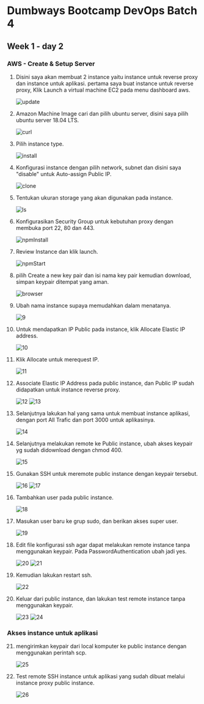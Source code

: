 # Dumbways Bootcamp DevOps Batch 4
## Week 1 - day 2
### AWS - Create & Setup Server


1. Disini saya akan membuat 2 instance yaitu instance untuk reverse proxy dan instance untuk aplikasi. pertama saya buat instance untuk reverse proxy, Klik Launch a virtual machine EC2 pada menu dashboard aws. 
    
    ![update](https://github.com/asepboy/bootcamp-dumbways/blob/main/week%201/AWS%20-%20Create%20%26%20Setup%20Server/img/1.PNG)

2. Amazon Machine Image cari dan pilih ubuntu server, disini saya pilih ubuntu server 18.04 LTS.
    
    ![curl](https://github.com/asepboy/bootcamp-dumbways/blob/main/week%201/AWS%20-%20Create%20%26%20Setup%20Server/img/2.PNG)

3. Pilih instance type.
    
    ![install](https://github.com/asepboy/bootcamp-dumbways/blob/main/week%201/AWS%20-%20Create%20%26%20Setup%20Server/img/3.PNG)

4. Konfigurasi instance dengan pilih network, subnet dan disini saya "disable" untuk Auto-assign Public IP.
    
    ![clone](https://github.com/asepboy/bootcamp-dumbways/blob/main/week%201/AWS%20-%20Create%20%26%20Setup%20Server/img/4.PNG)

5. Tentukan ukuran storage yang akan digunakan pada instance.
    
    ![ls](https://github.com/asepboy/bootcamp-dumbways/blob/main/week%201/AWS%20-%20Create%20%26%20Setup%20Server/img/5.PNG)

6. Konfigurasikan Security Group untuk kebutuhan proxy dengan membuka port 22, 80 dan 443.
    
    ![npmInstall](https://github.com/asepboy/bootcamp-dumbways/blob/main/week%201/AWS%20-%20Create%20%26%20Setup%20Server/img/6.PNG)

7. Review Instance dan klik launch.
    
    ![npmStart](https://github.com/asepboy/bootcamp-dumbways/blob/main/week%201/AWS%20-%20Create%20%26%20Setup%20Server/img/7.PNG)

8. pilih Create a new key pair dan isi nama key pair kemudian download, simpan keypair ditempat yang aman.

    ![browser](https://github.com/asepboy/bootcamp-dumbways/blob/main/week%201/AWS%20-%20Create%20%26%20Setup%20Server/img/8.PNG)

9. Ubah nama instance supaya memudahkan dalam menatanya.

    ![9](https://github.com/asepboy/bootcamp-dumbways/blob/main/week%201/AWS%20-%20Create%20%26%20Setup%20Server/img/9.PNG)

10. Untuk mendapatkan IP Public pada instance, klik Allocate Elastic IP address.

    ![10](https://github.com/asepboy/bootcamp-dumbways/blob/main/week%201/AWS%20-%20Create%20%26%20Setup%20Server/img/10.PNG)

11. Klik Allocate untuk merequest IP.

    ![11](https://github.com/asepboy/bootcamp-dumbways/blob/main/week%201/AWS%20-%20Create%20%26%20Setup%20Server/img/11.PNG)

12. Associate Elastic IP Address pada public instance, dan Public IP sudah didapatkan untuk instance reverse proxy. 

    ![12](https://github.com/asepboy/bootcamp-dumbways/blob/main/week%201/AWS%20-%20Create%20%26%20Setup%20Server/img/12.PNG)
    ![13](https://github.com/asepboy/bootcamp-dumbways/blob/main/week%201/AWS%20-%20Create%20%26%20Setup%20Server/img/13.PNG)

13. Selanjutnya lakukan hal yang sama untuk membuat instance aplikasi, dengan port All Trafic dan port 3000 untuk aplikasinya.

    ![14](https://github.com/asepboy/bootcamp-dumbways/blob/main/week%201/AWS%20-%20Create%20%26%20Setup%20Server/img/14.PNG)
    
14. Selanjutnya melakukan remote ke Public instance, ubah akses keypair yg sudah didownload dengan chmod 400.

    ![15](https://github.com/asepboy/bootcamp-dumbways/blob/main/week%201/AWS%20-%20Create%20%26%20Setup%20Server/img/15.PNG)
    
15. Gunakan SSH untuk meremote public instance dengan keypair tersebut.

    ![16](https://github.com/asepboy/bootcamp-dumbways/blob/main/week%201/AWS%20-%20Create%20%26%20Setup%20Server/img/16.PNG)
    ![17](https://github.com/asepboy/bootcamp-dumbways/blob/main/week%201/AWS%20-%20Create%20%26%20Setup%20Server/img/17.PNG)
 
16. Tambahkan user pada public instance.

    ![18](https://github.com/asepboy/bootcamp-dumbways/blob/main/week%201/AWS%20-%20Create%20%26%20Setup%20Server/img/18.PNG)    

17. Masukan user baru ke grup sudo, dan berikan akses super user.

    ![19](https://github.com/asepboy/bootcamp-dumbways/blob/main/week%201/AWS%20-%20Create%20%26%20Setup%20Server/img/19.PNG)

18. Edit file konfigurasi ssh agar dapat melakukan remote instance tanpa menggunakan keypair. Pada PasswordAuthentication ubah jadi yes. 

    ![20](https://github.com/asepboy/bootcamp-dumbways/blob/main/week%201/AWS%20-%20Create%20%26%20Setup%20Server/img/20.PNG)
    ![21](https://github.com/asepboy/bootcamp-dumbways/blob/main/week%201/AWS%20-%20Create%20%26%20Setup%20Server/img/21.PNG)

19. Kemudian lakukan restart ssh.
    
    ![22](https://github.com/asepboy/bootcamp-dumbways/blob/main/week%201/AWS%20-%20Create%20%26%20Setup%20Server/img/22.PNG)
    
20. Keluar dari public instance, dan lakukan test remote instance tanpa menggunakan keypair.

    ![23](https://github.com/asepboy/bootcamp-dumbways/blob/main/week%201/AWS%20-%20Create%20%26%20Setup%20Server/img/23.PNG)
    ![24](https://github.com/asepboy/bootcamp-dumbways/blob/main/week%201/AWS%20-%20Create%20%26%20Setup%20Server/img/24.PNG)

   ### Akses instance untuk aplikasi
   
21. mengirimkan keypair dari local komputer ke public instance dengan menggunakan perintah scp.
 
    ![25](https://github.com/asepboy/bootcamp-dumbways/blob/main/week%201/AWS%20-%20Create%20%26%20Setup%20Server/img/25.PNG)

22. Test remote SSH instance untuk aplikasi yang sudah dibuat melalui instance proxy public instance.

    ![26](https://github.com/asepboy/bootcamp-dumbways/blob/main/week%201/AWS%20-%20Create%20%26%20Setup%20Server/img/26.PNG)
    
    
